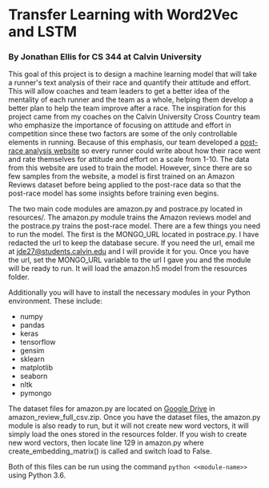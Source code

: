 # Transfer Learning with Word2Vec and LSTM
### By Jonathan Ellis for CS 344 at Calvin University

This goal of this project is to design a machine learning model that will take a runner's text analysis of their race and
quantify their attitude and effort. This will allow coaches and team leaders to get a better idea of the mentality of
each runner and the team as a whole, helping them develop a better plan to help the team improve after a race. The
inspiration for this project came from my coaches on the Calvin University Cross Country team who emphasize the importance of focusing on attitude and effort in
competition since these two factors are some of the only controllable elements in running. Because of this emphasis, our team developed
a [post-race analysis website](calvinpostrace.herokuapp.com) so every runner could write about how their race went and rate themselves for attitude and
effort on a scale from 1-10. The data from this website are used to train the model. However, since there are so few samples
from the website, a model is first trained on an Amazon Reviews dataset before being applied to the post-race data so that the
post-race model has some insights before training even begins.

The two main code modules are amazon.py and postrace.py located in resources/. The amazon.py module trains the Amazon
reviews model and the postrace.py trains the post-race model. There are a few things you need to run the model. The first
is the MONGO_URL located in postrace.py. I have redacted the url to keep the database secure. If you need the url, email
me at jde27@students.calvin.edu and I will provide it for you. Once you have the url, set the MONGO_URL variable to the
url I gave you and the module will be ready to run. It will load the amazon.h5 model from the resources folder. 

Additionally you will have to install the necessary modules in your Python environment. These include:
- numpy
- pandas
- keras
- tensorflow
- gensim
- sklearn
- matplotlib
- seaborn
- nltk
- pymongo

The dataset files for amazon.py are located on [Google Drive](https://drive.google.com/drive/folders/0Bz8a_Dbh9Qhbfll6bVpmNUtUcFdjYmF2SEpmZUZUcVNiMUw1TWN6RDV3a0JHT3kxLVhVR2M)
in amazon_review_full_csv.zip. Once you have the dataset files, the amazon.py module is also ready to run, but it will
not create new word vectors, it will simply load the ones stored in the resources folder. If you wish to create new word
vectors, then locate line 129 in amazon.py where create_embedding_matrix() is called and switch load to False.

Both of this files can be run using the command `python <<module-name>>` using Python 3.6.


